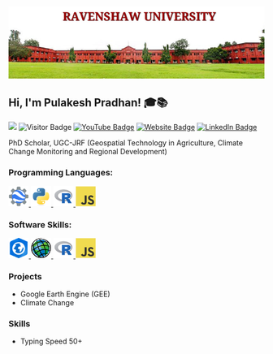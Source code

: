 ![pulakesh](./1377353072.jpg)

## Hi, I'm Pulakesh Pradhan! 🎓📚

[![](https://img.shields.io/github/followers/pulakeshpradhan?style=social)](https://github.com/pulakeshpradhan)
![Visitor Badge](https://visitor-badge.laobi.icu/badge?page_id=pulakeshpradhan.pulakeshpradhan)
[![YouTube Badge](https://img.shields.io/badge/My-YouTube-red)](https://www.youtube.com/@geospatialresearchacademy)
[![Website Badge](https://img.shields.io/badge/My-Website-success)](https://pulakeshpradhan.github.io/)
[![LinkedIn Badge](https://img.shields.io/badge/My-LinkedIn-blue)](https://www.linkedin.com/in/pulakeshpradhan/)


PhD Scholar, UGC-JRF (Geospatial Technology in Agriculture, Climate Change Monitoring and Regional Development)


<h3 align="left">Programming Languages:</h3>
<p align="left"> <a href="[https://www.python.org](https://developers.google.com/earth-engine/datasets/)" target="_blank" rel="noreferrer"> <img src="./googleearth-engine_104576.svg" alt="python" width="40" height="40"/> </a> <a href="https://www.python.org" target="_blank" rel="noreferrer"> <img src="https://raw.githubusercontent.com/devicons/devicon/master/icons/python/python-original.svg" alt="python" width="40" height="40"/> </a>  <a href="[https://www.python.org](https://www.r-project.org/)" target="_blank" rel="noreferrer"> <img src="./file_type_r_icon_130212.svg" alt="python" width="40" height="40"/> </a>  <a href="https://developer.mozilla.org/en-US/docs/Web/JavaScript" target="_blank" rel="noreferrer"> <img src="https://raw.githubusercontent.com/devicons/devicon/master/icons/javascript/javascript-original.svg" alt="javascript" width="40" height="40"/> </a>

</p>

<h3 align="left">Software Skills:</h3>
<p align="left"> <a href="[https://www.python.org](https://developers.google.com/earth-engine/datasets/)" target="_blank" rel="noreferrer"> <img src="./ArcGIS_Pro_logo.png" alt="python" width="40" height="40"/> </a> <a href="https://www.python.org" target="_blank" rel="noreferrer"> <img src="ArcGIS-Desktop.png" alt="python" width="40" height="40"/> </a>  <a href="[https://www.python.org](https://www.r-project.org/)" target="_blank" rel="noreferrer"> <img src="./file_type_r_icon_130212.svg" alt="python" width="40" height="40"/> </a>  <a href="https://developer.mozilla.org/en-US/docs/Web/JavaScript" target="_blank" rel="noreferrer"> <img src="https://raw.githubusercontent.com/devicons/devicon/master/icons/javascript/javascript-original.svg" alt="javascript" width="40" height="40"/> </a>

</p>

### Projects
- Google Earth Engine (GEE)
- Climate Change

### Skills
- Typing Speed 50+





















